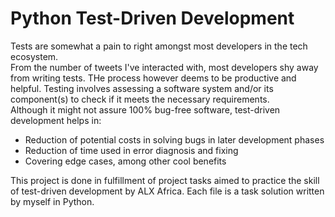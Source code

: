 # Python Test-Driven Development

Tests are somewhat a pain to right amongst most developers in the tech ecosystem.  
From the number of tweets I've interacted with, most developers
shy away from writing tests. THe process however deems to be productive 
and helpful. Testing involves assessing a software system and/or 
its component(s) to check if it meets the necessary requirements.  
Although it might not assure 100% bug-free software, test-driven development helps in:  

* Reduction of potential costs in solving bugs in later development phases
* Reduction of time used in error diagnosis and fixing
* Covering edge cases, among other cool benefits

This project is done in fulfillment of project tasks aimed to practice
the skill of test-driven development by ALX Africa. Each file is a task solution
written by myself in Python.  
